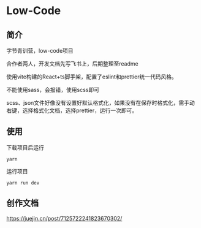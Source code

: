 # Low-Code

## 简介
字节青训营，low-code项目

合作者两人，开发文档先写飞书上，后期整理至readme

使用vite构建的React+ts脚手架，配置了eslint和prettier统一代码风格。

不能使用sass，会报错，使用scss即可

scss、json文件好像没有设置好默认格式化，如果没有在保存时格式化，需手动右键，选择格式化文档，选择prettier，运行一次即可。

## 使用

下载项目后运行

`yarn`

运行项目

`yarn run dev`

## 创作文档
https://juejin.cn/post/7125722241823670302/